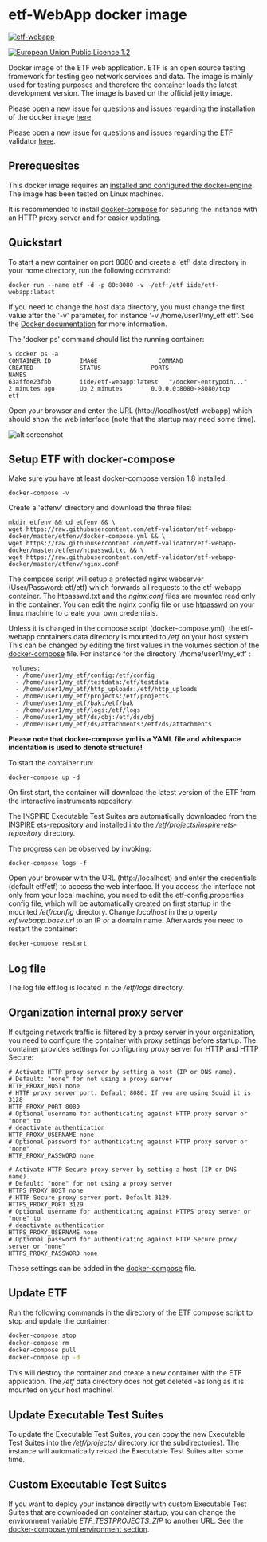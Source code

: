 # etf-WebApp docker image

[![etf-webapp](http://dockeri.co/image/iide/etf-webapp)](https://hub.docker.com/r/iide/etf-webapp/)

[![European Union Public Licence 1.2](https://img.shields.io/badge/license-EUPL%201.2-blue.svg)](https://joinup.ec.europa.eu/software/page/eupl)

Docker image of the ETF web application.
ETF is an open source testing framework for testing geo network services and data.
The image is mainly used for testing purposes and therefore the container loads the latest development version. The image is based on the official jetty image. 

Please open a new issue for questions and issues regarding the installation of the docker image [here](https://github.com/etf-validator/etf-webapp-docker/issues).

Please open a new issue for questions and issues regarding the ETF validator [here](https://github.com/etf-validator/etf-webapp/issues).

## Prerequesites

This docker image requires an [installed and configured the docker-engine](https://docs.docker.com/engine/installation/). The image has been tested on Linux machines.

It is recommended to install [docker-compose](https://docs.docker.com/compose/install/) for securing the instance with an
HTTP proxy server and for easier updating.

## Quickstart
To start a new container on port 8080 and create a 'etf' data directory in your
home directory, run the following command:

```CMD
docker run --name etf -d -p 80:8080 -v ~/etf:/etf iide/etf-webapp:latest
```

If you need to change the host data directory,
you must change the first value after the '-v' parameter, for instance
'-v /home/user1/my_etf:etf'.
See the [Docker  documentation](https://docs.docker.com/engine/reference/commandline/run/)
for more information.

The 'docker ps' command should list the running container:

```CMD
$ docker ps -a
CONTAINER ID        IMAGE                 COMMAND                  CREATED             STATUS              PORTS                         NAMES
63affde23fbb        iide/etf-webapp:latest   "/docker-entrypoin..."   2 minutes ago       Up 2 minutes        0.0.0.0:8080->8080/tcp        etf
```

Open your browser and enter the URL (http://localhost/etf-webapp) which should
show the web interface (note that the startup may need some time).

![alt screenshot](https://cloud.githubusercontent.com/assets/13570741/24177217/477aa3c0-0ea1-11e7-8029-59586a607844.png)

## Setup ETF with docker-compose

Make sure you have at least docker-compose version 1.8 installed:

```CMD
docker-compose -v
```

Create a 'etfenv' directory and download the three files:
```CMD
mkdir etfenv && cd etfenv && \
wget https://raw.githubusercontent.com/etf-validator/etf-webapp-docker/master/etfenv/docker-compose.yml && \
wget https://raw.githubusercontent.com/etf-validator/etf-webapp-docker/master/etfenv/htpasswd.txt && \
wget https://raw.githubusercontent.com/etf-validator/etf-webapp-docker/master/etfenv/nginx.conf
```

The compose script will setup a protected nginx webserver (User/Password: etf/etf)
which forwards all requests to the etf-webapp container. The htpasswd.txt and
the _nginx.conf_ files are mounted read only in the container.
You can edit the nginx config file or use [htpasswd](https://httpd.apache.org/docs/current/programs/htpasswd.html) on your linux
machine to create your own credentials.

Unless it is changed in the compose script (docker-compose.yml), the etf-webapp
containers data directory is mounted to _/etf_ on your host system. This can be
changed by editing the first values in the volumes section of the [docker-compose](https://github.com/etf-validator/etf-webapp-docker/blob/master/etfenv/docker-compose.yml#L23-L34)
file. For instance for the directory '/home/user1/my_etf' :

```CMD
 volumes:
  - /home/user1/my_etf/config:/etf/config
  - /home/user1/my_etf/testdata:/etf/testdata
  - /home/user1/my_etf/http_uploads:/etf/http_uploads
  - /home/user1/my_etf/projects:/etf/projects
  - /home/user1/my_etf/bak:/etf/bak
  - /home/user1/my_etf/logs:/etf/logs
  - /home/user1/my_etf/ds/obj:/etf/ds/obj
  - /home/user1/my_etf/ds/attachments:/etf/ds/attachments
```
**Please note that docker-compose.yml is a YAML file and whitespace indentation
is used to denote structure!**

To start the container run:

```CMD
docker-compose up -d
```

On first start, the container will download the latest version of the ETF
from the interactive instruments repository.

The INSPIRE Executable Test Suites are automatically downloaded from the
INSPIRE [ets-repository](https://github.com/inspire-eu-validation/ets-repository) and
installed into the _/etf/projects/inspire-ets-repository_ directory.

The progress can be observed by invoking:
```CMD
docker-compose logs -f
```

Open your browser with the URL (http://localhost) and enter the
credentials (default etf/etf) to access the web interface. If you access the
interface not only from your local machine, you need to edit the
etf-config.properties config file, which will be automatically created on
first startup in the mounted _/etf/config_ directory. Change _localhost_ in the property
_etf.webapp.base.url_ to an IP or a domain name. Afterwards you need to restart
the container:

```bash
docker-compose restart
```

## Log file
The log file etf.log is located in the _/etf/logs_ directory.

## Organization internal proxy server
If outgoing network traffic is filtered by a proxy server in your organization,
you need to configure the container with proxy settings before startup.
The container provides settings for configuring proxy server for HTTP and
HTTP Secure:

```CMD
# Activate HTTP proxy server by setting a host (IP or DNS name).
# Default: "none" for not using a proxy server
HTTP_PROXY_HOST none
# HTTP proxy server port. Default 8080. If you are using Squid it is 3128
HTTP_PROXY_PORT 8080
# Optional username for authenticating against HTTP proxy server or "none" to
# deactivate authentication
HTTP_PROXY_USERNAME none
# Optional password for authenticating against HTTP proxy server or "none"
HTTP_PROXY_PASSWORD none

# Activate HTTP Secure proxy server by setting a host (IP or DNS name).
# Default: "none" for not using a proxy server
HTTPS_PROXY_HOST none
# HTTP Secure proxy server port. Default 3129.
HTTPS_PROXY_PORT 3129
# Optional username for authenticating against HTTPS proxy server or "none" to
# deactivate authentication
HTTPS_PROXY_USERNAME none
# Optional password for authenticating against HTTP Secure proxy server or "none"
HTTPS_PROXY_PASSWORD none
```

These settings can be added in the
[docker-compose](https://github.com/etf-validator/etf-webapp-docker/blob/master/etfenv/docker-compose.yml#L21)
file.

## Update ETF
Run the following commands in the directory of the ETF compose script to stop
and update the container:

```bash
docker-compose stop
docker-compose rm
docker-compose pull
docker-compose up -d
```

This will destroy the container and create a new container with the ETF application.
The _/etf_ data directory does not get deleted -as long as it is mounted on your
host machine!

## Update Executable Test Suites
To update the Executable Test Suites, you can copy the new Executable Test Suites
into the _/etf/projects/_ directory (or the subdirectories). The instance will
automatically reload the Executable Test Suites after some time.

## Custom Executable Test Suites
If you want to deploy your instance directly with custom Executable Test Suites
that are downloaded on container startup, you can change the environment
variable _ETF_TESTPROJECTS_ZIP_ to another URL. See the
[docker-compose.yml environment section](https://github.com/etf-validator/etf-webapp-docker/blob/master/etfenv/docker-compose.yml#L19).
